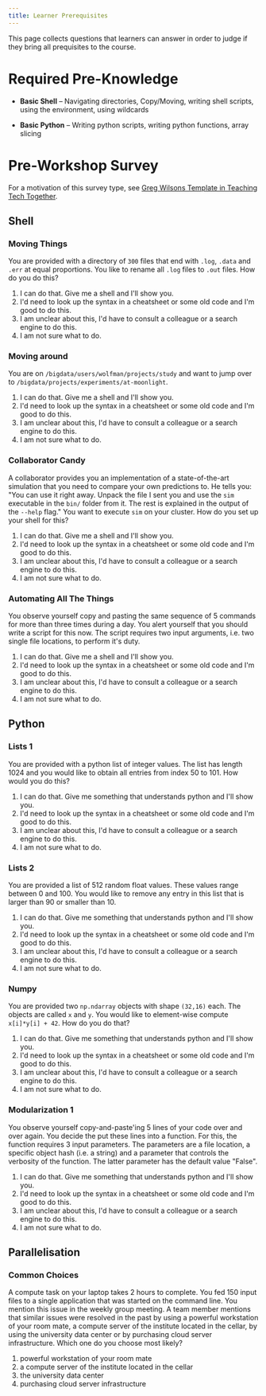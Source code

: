 ```yaml
---
title: Learner Prerequisites
---
```


This page collects questions that learners can answer in order to judge if they 
bring all prequisites to the course.

# Required Pre-Knowledge

- **Basic Shell** – Navigating directories, Copy/Moving, writing shell scripts, 
using the environment, using wildcards

- **Basic Python** – Writing python scripts, writing python functions, array slicing


# Pre-Workshop Survey

For a motivation of this survey type, see [Greg Wilsons Template in Teaching 
Tech Together](https://teachtogether.tech/en/index.html#s:checklists-preassess).

## Shell

### Moving Things

You are provided with a directory of `300` files that end with `.log`, `.data` 
and `.err` at equal proportions. You like to rename all `.log` files to `.out` 
files. How do you do this?

1. I can do that. Give me a shell and I'll show you.
2. I'd need to look up the syntax in a cheatsheet or some old code and I'm good to do this.
3. I am unclear about this, I'd have to consult a colleague or a search engine to do this.
4. I am not sure what to do.

### Moving around

You are on `/bigdata/users/wolfman/projects/study` and want to jump over to 
`/bigdata/projects/experiments/at-moonlight`.

1. I can do that. Give me a shell and I'll show you.
2. I'd need to look up the syntax in a cheatsheet or some old code and I'm good to do this.
3. I am unclear about this, I'd have to consult a colleague or a search engine to do this.
4. I am not sure what to do.

### Collaborator Candy

A collaborator provides you an implementation of a state-of-the-art simulation 
that you need to compare your own predictions to. He tells you: "You can use it 
right away. Unpack the file I sent you and use the `sim` executable in the 
`bin/` folder from it. The rest is explained in the output of the `--help` flag." 
You want to execute `sim` on your cluster. How do you set up your shell for this?

1. I can do that. Give me a shell and I'll show you.
2. I'd need to look up the syntax in a cheatsheet or some old code and I'm good to do this.
3. I am unclear about this, I'd have to consult a colleague or a search engine to do this.
4. I am not sure what to do.

### Automating All The Things

You observe yourself copy and pasting the same sequence of 5 commands for more 
than three times during a day. You alert yourself that you should write a script 
for this now. The script requires two input arguments, i.e. two single file locations, 
to perform it's duty.

1. I can do that. Give me a shell and I'll show you.
2. I'd need to look up the syntax in a cheatsheet or some old code and I'm good to do this.
3. I am unclear about this, I'd have to consult a colleague or a search engine to do this.
4. I am not sure what to do.

## Python

### Lists 1

You are provided with a python list of integer values. The list has length 1024 and you would like to obtain all entries from index 50 to 101. How would you do this? 

1. I can do that. Give me something that understands python and I'll show you.
2. I'd need to look up the syntax in a cheatsheet or some old code and I'm good to do this.
3. I am unclear about this, I'd have to consult a colleague or a search engine to do this.
4. I am not sure what to do.


### Lists 2

You are provided a list of 512 random float values. These values range between 0 and 100. You would like to remove any entry in this list that is larger than 90 or smaller than 10. 

1. I can do that. Give me something that understands python and I'll show you.
2. I'd need to look up the syntax in a cheatsheet or some old code and I'm good to do this.
3. I am unclear about this, I'd have to consult a colleague or a search engine to do this.
4. I am not sure what to do.

### Numpy

You are provided two `np.ndarray` objects with shape `(32,16)` each. The objects are called `x` and `y`. You would like to element-wise compute `x[i]*y[i] + 42`. How do you do that?

1. I can do that. Give me something that understands python and I'll show you.
2. I'd need to look up the syntax in a cheatsheet or some old code and I'm good to do this.
3. I am unclear about this, I'd have to consult a colleague or a search engine to do this.
4. I am not sure what to do.

### Modularization 1

You observe yourself copy-and-paste'ing 5 lines of your code over and over again. You decide the put these lines into a function. For this, the function requires 3 input parameters. The parameters are a file location, a specific object hash (i.e. a string) and a parameter that controls the verbosity of the function. The latter parameter has the default value "False".  

1. I can do that. Give me something that understands python and I'll show you.
2. I'd need to look up the syntax in a cheatsheet or some old code and I'm good to do this.
3. I am unclear about this, I'd have to consult a colleague or a search engine to do this.
4. I am not sure what to do.


## Parallelisation

### Common Choices

A compute task on your laptop takes 2 hours to complete. You fed 150 input files to a single application that was started on the command line. You mention this issue in the weekly group meeting. A team member mentions that similar issues were resolved in the past by using a powerful workstation of your room mate, a compute server of the institute located in the cellar, by using the university data center or by purchasing cloud server infrastructure. Which one do you choose most likely?

1. powerful workstation of your room mate
2. a compute server of the institute located in the cellar
3. the university data center
4. purchasing cloud server infrastructure



